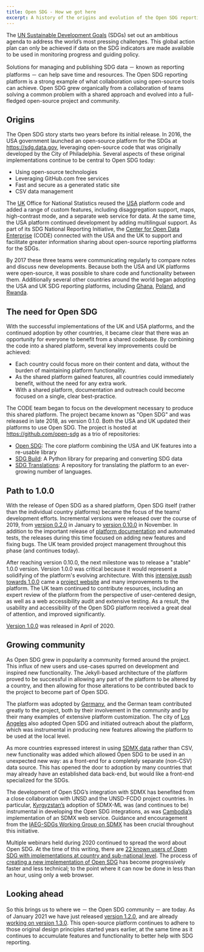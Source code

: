 ```yaml
---
title: Open SDG - How we got here
excerpt: A history of the origins and evolution of the Open SDG reporting platform
---
```

The [UN Sustainable Development
Goals](https://sustainabledevelopment.un.org/sdgs) (SDGs) set out an ambitious
agenda to address the world’s most pressing challenges. This global action plan
can only be achieved if data on the SDG indicators are made available to be used
in monitoring progress and guiding policy.

Solutions for managing and publishing SDG data － known as reporting platforms
－ can help save time and resources. The Open SDG reporting platform is a strong
example of what collaboration using open-source tools can achieve. Open SDG grew
organically from a collaboration of teams solving a common problem with a shared
approach and evolved into a full-fledged open-source project and community.

## Origins

The Open SDG story starts two years before its initial release. In 2016, the USA
government launched an open-source platform for the SDGs at
<https://sdg.data.gov>, leveraging open-source code that
was originally developed by the City of Philadelphia. Several aspects of these
original implementations continue to be central to Open SDG today:

- Using open-source technologies
- Leveraging GitHub.com free services
- Fast and secure as a generated static site
- CSV data management

The [UK](https://sdgdata.gov.uk/) Office for National Statistics reused
the [USA](https://sdg.data.gov/) platform code and added a
range of custom features, including disaggregation support, maps, high-contrast
mode, and a separate web service for data. At the same time, the USA platform
continued development by adding multilingual support. As part of its SDG
National Reporting Initiative, the [Center for Open Data Enterprise](https://www.opendataenterprise.org/)
(CODE) connected with the USA and the UK to support and facilitate greater information
sharing about open-source reporting platforms for the SDGs.

By 2017 these three teams were communicating regularly to compare notes and
discuss new developments. Because both the USA and UK platforms were
open-source, it was possible to share code and functionality between them.
Additionally several other countries around the world began adopting the USA and
UK SDG reporting platforms, including [Ghana](https://sustainabledevelopment-ghana.github.io/),
[Poland](http://sdg.gov.pl/), and [Rwanda](https://sustainabledevelopment-rwanda.github.io/).

## The need for Open SDG

With the successful implementations of the UK and USA platforms, and the
continued adoption by other countries, it became clear that there was an
opportunity for everyone to benefit from a shared codebase. By combining the
code into a shared platform, several key improvements could be achieved:

- Each country could focus more on their content and data, without the burden
  of maintaining platform functionality.
- As the shared platform gained features, all countries could immediately
  benefit, without the need for any extra work.
- With a shared platform, documentation and outreach could become focused on a
  single, clear best-practice.

The CODE team began to focus on the development necessary to produce this shared
platform. The project became known as "Open SDG" and was released in late 2018,
as version 0.1.0. Both the USA and UK updated their platforms to use Open SDG.
The project is hosted at <https://github.com/open-sdg> as a trio of repositories:

- [Open SDG](https://github.com/open-sdg/open-sdg): The core platform
  combining the USA and UK features into a re-usable library
- [SDG Build](https://github.com/open-sdg/sdg-build): A Python library for
  preparing and converting SDG data
- [SDG Translations](https://github.com/open-sdg/sdg-translations): A
  repository for translating the platform to an ever-growing number of
  languages.

## Path to 1.0.0

With the release of Open SDG as a shared platform, Open SDG itself (rather than
the individual country platforms) became the focus of the teams' development
efforts. Incremental versions were released over the course of 2019, from
[version 0.2.0](https://open-sdg.readthedocs.io/en/latest/updates/#020) in January to
[version 0.10.0](https://open-sdg.readthedocs.io/en/latest/updates/#0100) in November. In
addition to the important release of
[platform documentation](https://open-sdg.readthedocs.io/en/latest/) and automated tests,
the releases during this time focused on adding new features and fixing bugs.
The UK team provided project management throughout this phase (and continues
today).

After reaching version 0.10.0, the next milestone was to release a "stable"
1.0.0 version. Version 1.0.0 was critical because it would represent a
solidifying of the platform's evolving architecture. With this
[intensive push towards 1.0.0](https://github.com/open-sdg/open-sdg/issues?q=project%3Aopen-sdg%2Fopen-sdg%2F5+)
came a [project website](https://open-sdg.org/) and many
improvements to the platform. The UK team continued to contribute resources,
including an expert review of the platform from the perspective of user-centered
design, as well as a web accessibility audit and extensive testing. As a result,
the usability and accessibility of the Open SDG platform received a great deal
of attention, and improved significantly.

[Version 1.0.0](https://open-sdg.readthedocs.io/en/latest/updates/#100) was
released in April of 2020.

## Growing community

As Open SDG grew in popularity a community formed around the project. This
influx of new users and use-cases spurred on development and inspired new
functionality. The Jekyll-based architecture of the platform proved to be
successful in allowing any part of the platform to be altered by a country, and
then allowing for those alterations to be contributed back to the project to
become part of Open SDG.

The platform was adopted by
[Germany](https://sustainabledevelopment-germany.github.io/),
and the German team contributed greatly to the project, both by their
involvement in the community and by their many examples of extensive platform
customization. The city of [Los Angeles](https://sdgdata.lamayor.org/) also
adopted Open SDG and initiated outreach about the platform, which was instrumental
in producing new features allowing the platform to be used at the local level.

As more countries expressed interest in using [SDMX data](https://sdmx.org/) rather than
CSV, new functionality was added which allowed Open SDG to be used in an
unexpected new way: as a front-end for a completely separate (non-CSV) data
source. This has opened the door to adoption by many countries that may already
have an established data back-end, but would like a front-end specialized for
the SDGs.

The development of Open SDG’s integration with SDMX has benefited from a close
collaboration with UNSD and the UNSD-FCDO project countries. In particular,
[Kyrgyzstan’s](https://sustainabledevelopment-kyrgyzstan.github.io/) adoption
of SDMX-ML was (and continues to be) instrumental in developing the Open SDG
integrations, as was [Cambodia’s](http://camstat.nis.gov.kh/) implementation of an
SDMX web service. Guidance and encouragement from the [IAEG-SDGs Working Group on
SDMX](https://unstats.un.org/sdgs/iaeg-sdgs/sdmx-working-group/) has been crucial
throughout this initiative.

Multiple webinars held during 2020 continued to spread the word about Open SDG.
At the time of this writing, there are [22 known users of Open SDG with
implementations at country and sub-national level](https://open-sdg.readthedocs.io/en/latest/community/).
The process of [creating a new implementation of Open SDG](https://open-sdg.readthedocs.io/en/latest/quick-start/)
has become progressively faster and less technical; to the point where it can now
be done in less than an hour, using only a web browser.

## Looking ahead

So this brings us to where we － the Open SDG community － are today. As of
January 2021 we have just released [version 1.2.0](https://github.com/open-sdg/open-sdg/releases/tag/1.2.0),
and are already [working on version 1.3.0](https://github.com/orgs/open-sdg/projects/5).
This open-source platform continues to adhere to those original
design principles started years earlier, at the same time as it continues to
accumulate features and functionality to better help with SDG reporting.

